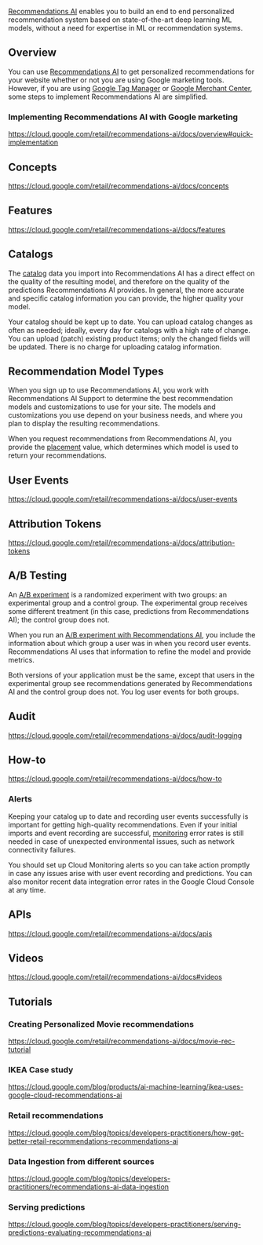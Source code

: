 [Recommendations AI]( https://cloud.google.com/retail/recommendations-ai/docs  ) enables you to build an end to end personalized recommendation system based on state-of-the-art deep learning ML models, without a need for expertise in ML or recommendation systems. 

## Overview


You can use [Recommendations AI](https://cloud.google.com/retail/recommendations-ai/docs/overview
) to get personalized recommendations for your website whether or not you are using Google marketing tools. However, if you are using [Google Tag Manager](  https://tagmanager.google.com/   ) or [Google Merchant Center](https://www.google.com/retail/solutions/merchant-center/), some steps to implement Recommendations AI are simplified.




### Implementing Recommendations AI with Google marketing


https://cloud.google.com/retail/recommendations-ai/docs/overview#quick-implementation

## Concepts

https://cloud.google.com/retail/recommendations-ai/docs/concepts

## Features

https://cloud.google.com/retail/recommendations-ai/docs/features


## Catalogs


The [catalog](https://cloud.google.com/retail/recommendations-ai/docs/catalog
) data you import into Recommendations AI has a direct effect on the quality of the resulting model, and therefore on the quality of the predictions Recommendations AI provides. In general, the more accurate and specific catalog information you can provide, the higher quality your model.

Your catalog should be kept up to date. You can upload catalog changes as often as needed; ideally, every day for catalogs with a high rate of change. You can upload (patch) existing product items; only the changed fields will be updated. There is no charge for uploading catalog information. 



## Recommendation Model Types


When you sign up to use Recommendations AI, you work with Recommendations AI Support to determine the best recommendation models and customizations to use for your site. The models and customizations you use depend on your business needs, and where you plan to display the resulting recommendations.

When you request recommendations from Recommendations AI, you provide the [placement](https://cloud.google.com/retail/recommendations-ai/docs/placements
) value, which determines which model is used to return your recommendations. 


## User Events

https://cloud.google.com/retail/recommendations-ai/docs/user-events

## Attribution Tokens

https://cloud.google.com/retail/recommendations-ai/docs/attribution-tokens

## A/B Testing

An [A/B experiment](https://en.wikipedia.org/wiki/A/B_testing
) is a randomized experiment with two groups: an experimental group and a control group. The experimental group receives some different treatment (in this case, predictions from Recommendations AI); the control group does not.

When you run an [A/B experiment with Recommendations AI](https://cloud.google.com/retail/recommendations-ai/docs/a-b-testing
), you include the information about which group a user was in when you record user events. Recommendations AI uses that information to refine the model and provide metrics.

Both versions of your application must be the same, except that users in the experimental group see recommendations generated by Recommendations AI and the control group does not. You log user events for both groups.




## Audit

https://cloud.google.com/retail/recommendations-ai/docs/audit-logging



## How-to

https://cloud.google.com/retail/recommendations-ai/docs/how-to

### Alerts

Keeping your catalog up to date and recording user events successfully is important for getting high-quality recommendations. Even if your initial imports and event recording are successful, [monitoring](https://cloud.google.com/retail/recommendations-ai/docs/monitor
) error rates is still needed in case of unexpected environmental issues, such as network connectivity failures.

You should set up Cloud Monitoring alerts so you can take action promptly in case any issues arise with user event recording and predictions. You can also monitor recent data integration error rates in the Google Cloud Console at any time.




## APIs

https://cloud.google.com/retail/recommendations-ai/docs/apis


## Videos

https://cloud.google.com/retail/recommendations-ai/docs#videos

## Tutorials

### Creating Personalized Movie recommendations


https://cloud.google.com/retail/recommendations-ai/docs/movie-rec-tutorial


### IKEA Case study

https://cloud.google.com/blog/products/ai-machine-learning/ikea-uses-google-cloud-recommendations-ai


### Retail recommendations 

https://cloud.google.com/blog/topics/developers-practitioners/how-get-better-retail-recommendations-recommendations-ai

### Data Ingestion from different sources

https://cloud.google.com/blog/topics/developers-practitioners/recommendations-ai-data-ingestion

### Serving predictions 

https://cloud.google.com/blog/topics/developers-practitioners/serving-predictions-evaluating-recommendations-ai
